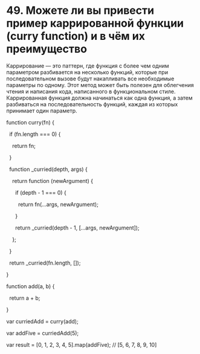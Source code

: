 # 49. Можете ли вы привести пример каррированной функции (curry function) и в чём их преимущество

Каррирование — это паттерн, где функция с более чем одним параметром разбивается на несколько функций, которые при последовательном вызове будут накапливать все необходимые параметры по одному. Этот метод может быть полезен для облегчения чтения и написания кода, написанного в функциональном стиле. Каррированная функция должна начинаться как одна функция, а затем разбиваться на последовательность функций, каждая из которых принимает один параметр.

function curry(fn) {

  if (fn.length === 0) {

    return fn;

  }

  function _curried(depth, args) {

    return function (newArgument) {

      if (depth - 1 === 0) {

        return fn(...args, newArgument);

      }

      return _curried(depth - 1, [...args, newArgument]);

    };

  }

  return _curried(fn.length, []);

}

function add(a, b) {

  return a + b;

}

var curriedAdd = curry(add);

var addFive = curriedAdd(5);

var result = [0, 1, 2, 3, 4, 5].map(addFive); // [5, 6, 7, 8, 9, 10]
